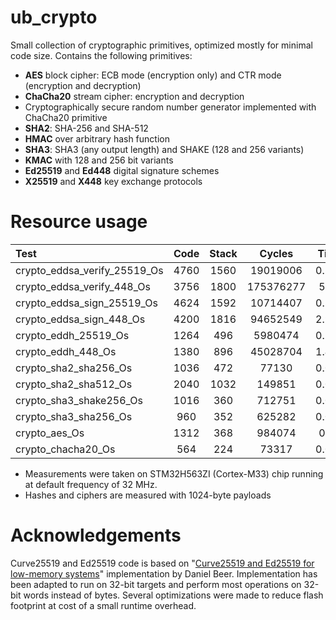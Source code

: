 # ub_crypto

Small collection of cryptographic primitives, optimized mostly for minimal code size. Contains the following primitives:

* **AES** block cipher: ECB mode (encryption only) and CTR mode (encryption and decryption)
* **ChaCha20** stream cipher: encryption and decryption
* Cryptographically secure random number generator implemented with ChaCha20 primitive
* **SHA2**: SHA-256 and SHA-512
* **HMAC** over arbitrary hash function
* **SHA3**: SHA3 (any output length) and SHAKE (128 and 256 variants)
* **KMAC** with 128 and 256 bit variants
* **Ed25519** and **Ed448** digital signature schemes
* **X25519** and **X448** key exchange protocols

# Resource usage

| Test                         | Code | Stack |  Cycles   | Time  |
|:-----------------------------|:----:|:-----:|:---------:|:-----:|
| crypto_eddsa_verify_25519_Os | 4760 | 1560  | 19019006  | 0.594 |
| crypto_eddsa_verify_448_Os   | 3756 | 1800  | 175376277 | 5.48  |
| crypto_eddsa_sign_25519_Os   | 4624 | 1592  | 10714407  | 0.334 |
| crypto_eddsa_sign_448_Os     | 4200 | 1816  | 94652549  | 2.957 |
| crypto_eddh_25519_Os         | 1264 |  496  |  5980474  | 0.186 |
| crypto_eddh_448_Os           | 1380 |  896  | 45028704  | 1.407 |
| crypto_sha2_sha256_Os        | 1036 |  472  |   77130   | 0.002 |
| crypto_sha2_sha512_Os        | 2040 | 1032  |  149851   | 0.004 |
| crypto_sha3_shake256_Os      | 1016 |  360  |  712751   | 0.022 |
| crypto_sha3_sha256_Os        | 960  |  352  |  625282   | 0.019 |
| crypto_aes_Os                | 1312 |  368  |  984074   | 0.03  |
| crypto_chacha20_Os           | 564  |  224  |   73317   | 0.002 |

* Measurements were taken on STM32H563ZI (Cortex-M33) chip running at default frequency of 32 MHz.
* Hashes and ciphers are measured with 1024-byte payloads

# Acknowledgements

Curve25519 and Ed25519 code is based on "[Curve25519 and Ed25519 for low-memory systems](https://www.dlbeer.co.nz/oss/c25519.html)" 
implementation by Daniel Beer. Implementation has been adapted to run on 32-bit targets and perform most operations on 
32-bit words instead of bytes. Several optimizations were made to reduce flash footprint at cost of a small runtime overhead.
